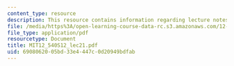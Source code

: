 ```yaml
---
content_type: resource
description: This resource contains information regarding lecture notes.
file: /media/https%3A/open-learning-course-data-rc.s3.amazonaws.com/12-540-principles-of-the-global-positioning-system-spring-2012/6908062005bd33e4447c0d20949bdfab_MIT12_540S12_lec21.pdf
file_type: application/pdf
resourcetype: Document
title: MIT12_540S12_lec21.pdf
uid: 69080620-05bd-33e4-447c-0d20949bdfab
---
```

